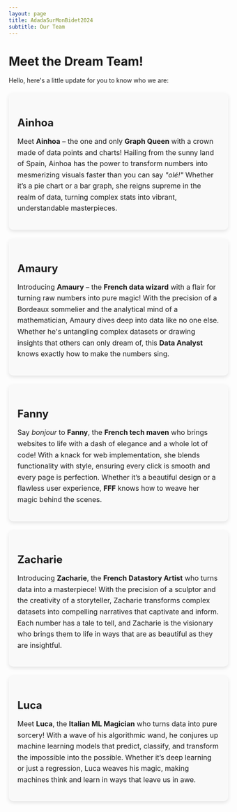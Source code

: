 ```yaml
---
layout: page
title: AdadaSurMonBidet2024
subtitle: Our Team
---
```


<style>
  .team-member {
    position: relative;
    padding: 20px;
    margin: 20px 0;
    border-radius: 10px;
    background-color: #f9f9f9;
    box-shadow: 0 4px 8px rgba(0, 0, 0, 0.1);
    overflow: hidden;
  }

  .team-member::before {
    content: '';
    position: absolute;
    top: 0;
    left: 0;
    width: 100%;
    height: 100%;
    background: url('path_to_background_image.jpg') no-repeat center center/cover;
    opacity: 0.1;  /* Adjust opacity to suit your design */
    z-index: -1;
  }

  .team-member h2 {
    font-size: 1.5rem;
    margin-bottom: 10px;
    font-weight: bold;
  }

  .team-member p {
    font-size: 1rem;
    line-height: 1.6;
  }

  .team-member .role {
    font-style: italic;
    color: #555;
  }
</style>

# Meet the Dream Team!

Hello, here's a little update for you to know who we are:

<div class="team-member">
  <h2>Ainhoa</h2>
  <p>Meet <strong>Ainhoa</strong> – the one and only <strong>Graph Queen</strong> with a crown made of data points and charts! Hailing from the sunny land of Spain, Ainhoa has the power to transform numbers into mesmerizing visuals faster than you can say <em>"olé!"</em> Whether it’s a pie chart or a bar graph, she reigns supreme in the realm of data, turning complex stats into vibrant, understandable masterpieces.</p>
</div>

<div class="team-member">
  <h2>Amaury</h2>
  <p>Introducing <strong>Amaury</strong> – the <strong>French data wizard</strong> with a flair for turning raw numbers into pure magic! With the precision of a Bordeaux sommelier and the analytical mind of a mathematician, Amaury dives deep into data like no one else. Whether he's untangling complex datasets or drawing insights that others can only dream of, this <strong>Data Analyst</strong> knows exactly how to make the numbers sing.</p>
</div>

<div class="team-member">
  <h2>Fanny</h2>
  <p>Say <em>bonjour</em> to <strong>Fanny</strong>, the <strong>French tech maven</strong> who brings websites to life with a dash of elegance and a whole lot of code! With a knack for web implementation, she blends functionality with style, ensuring every click is smooth and every page is perfection. Whether it’s a beautiful design or a flawless user experience, <strong>FFF</strong> knows how to weave her magic behind the scenes.</p>
</div>

<div class="team-member">
  <h2>Zacharie</h2>
  <p>Introducing <strong>Zacharie</strong>, the <strong>French Datastory Artist</strong> who turns data into a masterpiece! With the precision of a sculptor and the creativity of a storyteller, Zacharie transforms complex datasets into compelling narratives that captivate and inform. Each number has a tale to tell, and Zacharie is the visionary who brings them to life in ways that are as beautiful as they are insightful.</p>
</div>

<div class="team-member">
  <h2>Luca</h2>
  <p>Meet <strong>Luca</strong>, the <strong>Italian ML Magician</strong> who turns data into pure sorcery! With a wave of his algorithmic wand, he conjures up machine learning models that predict, classify, and transform the impossible into the possible. Whether it’s deep learning or just a regression, Luca weaves his magic, making machines think and learn in ways that leave us in awe.</p>
</div>
